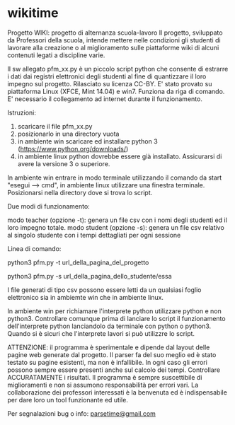 # wikitime
Progetto WIKI: progetto di alternanza scuola-lavoro
Il progetto, sviluppato da Professori della scuola, intende mettere nelle condizioni gli studenti di lavorare alla creazione o al miglioramento sulle piattaforme wiki di alcuni contenuti legati a discipline varie.

Il sw allegato pfm_xx.py è un piccolo script python che consente di estrarre i dati dai registri elettronici degli studenti al fine di quantizzare il loro impegno sul progetto. Rilasciato su licenza CC-BY.
E' stato provato su piattaforma Linux (XFCE, Mint 14.04) e win7. Funziona da riga di comando.
E' necessario il collegamento ad internet durante il funzionamento.

Istruzioni:
1) scaricare il file pfm_xx.py
2) posizionarlo in una directory vuota
3) in ambiente win scaricare ed installare python 3 (https://www.python.org/downloads/)
4) in ambiente linux python dovrebbe essere già installato. Assicurarsi di avere la versione 3 o superiore.

In ambiente win entrare in modo terminale utilizzando il comando da start "esegui --> cmd", in ambiente linux utilizzare una finestra terminale. Posizionarsi nella directory dove si trova lo script.

Due modi di funzionamento:

modo teacher (opzione -t): genera un file csv con i nomi degli studenti ed il loro impegno totale.
modo student (opzione -s): genera un file csv relativo al singolo studente con i tempi dettagliati per ogni sessione

Linea di comando:

python3 pfm.py -t url_della_pagina_del_progetto

python3 pfm.py -s url_della_pagina_dello_studente/essa

I file generati di tipo csv possono essere letti da un qualsiasi foglio elettronico sia in ambiemte win che in ambiente linux.

In ambiente win per richiamare l'interprete python utilizzare python e non python3. Controllare comunque prima di lanciare lo script il funzionamento dell'interprete python lanciandolo da terminale con python o python3. Quando si è sicuri che l'interprete lavori si può utilizzre lo script.

ATTENZIONE: il programma è sperimentale e dipende dal layout delle pagine web generate dal progetto. Il parser fa del suo meglio ed è stato testato su pagine esistenti, ma non è infallibile. In ogni caso gli errori possono sempre essere presenti anche sul calcolo dei tempi. Controllare ACCURATAMENTE i risultati. Il programma è sempre suscettibile di miglioramenti e non si assumono responsabilità per errori vari. La collaborazione dei professori interessati è la benvenuta ed è indispensabile per dare loro un tool funzionante ed utile.

Per segnalazioni bug o info: parsetime@gmail.com

